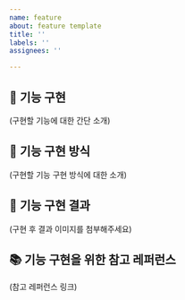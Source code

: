 ```yaml
---
name: feature
about: feature template
title: ''
labels: ''
assignees: ''

---
```


## 🍦 기능 구현
(구현할 기능에 대한 간단 소개)
<br>
## 🍭 기능 구현 방식
(구현할 기능 구현 방식에 대한 소개)
<br>
## 🍪 기능 구현 결과
(구현 후 결과 이미지를 첨부해주세요)
<br>
## 📚 기능 구현을 위한 참고 레퍼런스
(참고 레퍼런스 링크)
